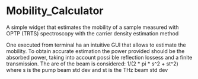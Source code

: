 # Mobility_Calculator
A simple widget that estimates the mobility of a sample measured with OPTP (TRTS) spectroscopy with the carrier density estimation method

One executed from terminal ha an intuitive GUI that allows to estimate the mobility.
To obtain accurate estimation the power provided should be the absorbed power, taking into account possi ble reflection lossess and a finite transmission.
The are of the beam is considered: 1/(2 * pi * s^2 + st^2) where s is the pump beam std dev and st is the THz beam std dev
